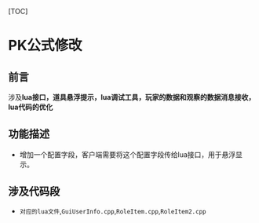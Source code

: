 [TOC]
# PK公式修改
## 前言
涉及**lua接口，道具悬浮提示，lua调试工具，玩家的数据和观察的数据消息接收，lua代码的优化**
## 功能描述
- 增加一个配置字段，客户端需要将这个配置字段传给lua接口，用于悬浮显示。
## 涉及代码段
- `对应的lua文件`,`GuiUserInfo.cpp`,`RoleItem.cpp`,`RoleItem2.cpp`